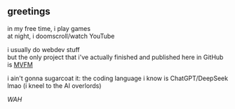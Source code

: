 ## greetings

in my free time, i play games</br>
at night, i doomscroll/watch YouTube

i usually do webdev stuff</br>
but the only project that i've actually finished and published here in GitHub is [MVFM](https://github.com/CACabusas/MVFM)

i ain't gonna sugarcoat it: the coding language i know is ChatGPT/DeepSeek lmao
(i kneel to the AI overlords)

_WAH_
